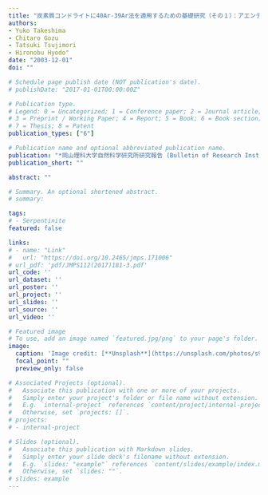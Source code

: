 ```yaml
---
title: "炭素質コンドライトに40Ar-39Ar法を適用するための基礎研究（その１）：アエンデ隕石中の含塩素物質の重要性 [Fundamental research on the application of 40Ar-39Ar chronology to chondritic meteorite (1): Significance of Cl-bearing material in Allende meteorite]"
authors:
- Yuko Takeshima
- Chitaro Gozu
- Tatsuki Tsujimori
- Hironobu Hyodo"
date: "2003-12-01"
doi: ""

# Schedule page publish date (NOT publication's date).
# publishDate: "2017-01-01T00:00:00Z"

# Publication type.
# Legend: 0 = Uncategorized; 1 = Conference paper; 2 = Journal article;
# 3 = Preprint / Working Paper; 4 = Report; 5 = Book; 6 = Book section;
# 7 = Thesis; 8 = Patent
publication_types: ["6"]

# Publication name and optional abbreviated publication name.
publication: "*岡山理科大学自然科学研究所研究報告 (Bulletin of Research Institute of Natural Sciences, Okayama University of Science)*, v. 29, p. 43-50"
publication_short: ""

abstract: ""

# Summary. An optional shortened abstract.
# summary: 

tags: 
# - Serpentinite
featured: false

links:
# - name: "Link"
#   url: "https://doi.org/10.2465/jmps.171006"
# url_pdf: 'pdf/JMPS112(2017)181-3.pdf'
url_code: ''
url_dataset: ''
url_poster: ''
url_project: ''
url_slides: ''
url_source: ''
url_video: ''

# Featured image
# To use, add an image named `featured.jpg/png` to your page's folder. 
image: 
  caption: 'Image credit: [**Unsplash**](https://unsplash.com/photos/s9CC2SKySJM)'
  focal_point: ""
  preview_only: false

# Associated Projects (optional).
#   Associate this publication with one or more of your projects.
#   Simply enter your project's folder or file name without extension.
#   E.g. `internal-project` references `content/project/internal-project/index.md`.
#   Otherwise, set `projects: []`.
# projects:
# - internal-project

# Slides (optional).
#   Associate this publication with Markdown slides.
#   Simply enter your slide deck's filename without extension.
#   E.g. `slides: "example"` references `content/slides/example/index.md`.
#   Otherwise, set `slides: ""`.
# slides: example
---
```

